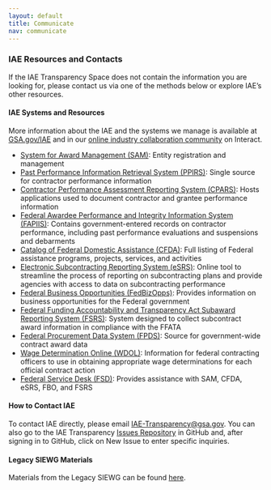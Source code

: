 ```yaml
---
layout: default
title: Communicate
nav: communicate
---
```


### IAE Resources and Contacts

If the IAE Transparency Space does not contain the information you are looking for, please contact us via one of the methods below or explore IAE’s other resources.


#### IAE Systems and Resources
More information about the IAE and the systems we manage is available at [GSA.gov/IAE](https://interact.gsa.gov/group/integrated-award-environment-iae-industry-community) and in our [online industry collaboration community](http://gsa.gov/portal/content/105036) on Interact.

 - [System for Award Management (SAM)](https://sam.gov/): Entity registration and management
 - [Past Performance Information Retrieval System (PPIRS)](www.ppirs.gov): Single source for contractor performance information
 - [Contractor Performance Assessment Reporting System (CPARS)](): Hosts applications used to document contractor and grantee performance information
 - [Federal Awardee Performance and Integrity Information System (FAPIIS)](https://www.fapiis.gov/fapiis/index.jsp): Contains government-entered records on contractor performance, including past performance evaluations and suspensions and debarments
 - [Catalog of Federal Domestic Assistance (CFDA)](https://www.cfda.gov/?s=main&mode=list&tab=list&tabmode=list): Full listing of Federal assistance programs, projects, services, and activities
 - [Electronic Subcontracting Reporting System (eSRS)](https://www.esrs.gov): Online tool to streamline the process of reporting on subcontracting plans and provide agencies with access to data on subcontracting performance
 - [Federal Business Opportunities (FedBizOpps)](https://www.fbo.gov): Provides information on business opportunities for the Federal government
 - [Federal Funding Accountability and Transparency Act Subaward Reporting System (FSRS)](https://www.fsrs.gov): System designed to collect subcontract award information in compliance with the FFATA
 - [Federal Procurement Data System (FPDS)](https://www.fpds.gov/fpdsng_cms/index.php/en/): Source for government-wide contract award data
 - [Wage Determination Online (WDOL)](http://www.wdol.gov): Information for federal contracting officers to use in obtaining appropriate wage determinations for each official contract action
 - [Federal Service Desk (FSD)](https://fsd.gov/fsd-gov/home.do): Provides assistance with SAM, CFDA, eSRS, FBO, and FSRS

#### How to Contact IAE

To contact IAE directly, please email <a href="mailto:IAE-Transparency@gsa.gov">IAE-Transparency@gsa.gov</a>. You can also go to the IAE Transparency [Issues Repository](https://github.com/GSA/IAE-Transparency-Space/issues) in GitHub and, after signing in to GitHub, click on New Issue to enter specific inquiries.

#### Legacy SIEWG Materials

Materials from the Legacy SIEWG can be found [here](https://github.com/GSA/IAE-Architecture/tree/master/as-is/tech-docs/SAM).

